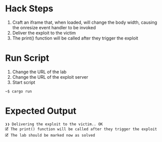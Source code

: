 # Hack Steps

1. Craft an iframe that, when loaded, will change the body width, causing the onresize event handler to be invoked
2. Deliver the exploit to the victim
3. The print() function will be called after they trigger the exploit

# Run Script

1. Change the URL of the lab
2. Change the URL of the exploit server
3. Start script

```
~$ cargo run
```

# Expected Output

```
❯❯ Delivering the exploit to the victim.. OK
🗹 The print() function will be called after they trigger the exploit
🗹 The lab should be marked now as solved
```
